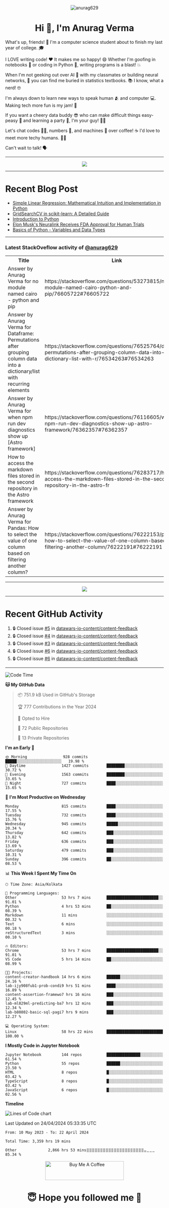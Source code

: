 

<p align="center"> <img src="https://komarev.com/ghpvc/?username=anurag629&label=Profile%20views&color=0e75b6&style=flat" alt="anurag629" /> </p>

<h1 align="center">Hi 👋, I'm Anurag Verma</h1>

What's up, friends! 👋 I'm a computer science student about to finish my last year of college. 🎓

I LOVE writing code! ❤️ It makes me so happy! 😄 Whether I'm goofing in notebooks 📓 or coding in Python 🐍, writing programs is a blast! 💥

When I'm not geeking out over AI 🤖 with my classmates or building neural networks, 🧠 you can find me buried in statistics textbooks. 📚 I know, what a nerd! 🤓

I'm always down to learn new ways to speak human 🫂 and computer 💻. Making tech more fun is my jam! 🍇

If you want a cheery data buddy 😎 who can make difficult things easy-peasy 🥝 and learning a party 🎉, I'm your guy! 🙋‍♂️

Let's chat codes 👨‍💻, numbers 🧮, and machines 🤖 over coffee! ☕ I'd love to meet more techy humans. 💁‍♂️

Can't wait to talk! 🗣️

---

<p align="center">
  <img src="https://spotify-github-profile.vercel.app/api/view.svg?uid=mwvywke3fo2gajpenodnmobfh&cover_image=true&theme=default&show_offline=false&background_color=121212&interchange=false&bar_color=53b14f&bar_color_cover=true">
</p>

---

# Recent Blog Post

<!-- BLOG-POST-LIST:START -->
- [Simple Linear Regression: Mathematical Intuition and Implementation in Python](https://codercops.tech/blog/machine-learning-algorithms/simple-linear-regression-mathematical-intuation)
- [GridSearchCV in scikit-learn: A Detailed Guide](https://codercops.tech/blog/gridsearchcv-in-scikit-learn-a-detailed-guide)
- [Introduction to Python](https://codercops.tech/blog/python-tutorial/introduction-to-python)
- [Elon Musk&#39;s Neuralink Receives FDA Approval for Human Trials](https://codercops.tech/blog/elon-musks-neuralink-receives-fda-approval-for-human-trials)
- [Basics of Python - Variables and Data Types](https://codercops.tech/blog/python-basics-of-python-variables-and-data-types)
<!-- BLOG-POST-LIST:END -->

---

### Latest StackOveflow activity of [@anurag629](https://github.com/anurag629)
<table>
  <tr><th>Title</th><th>Link</th></tr>
  <!-- STACKOVERFLOW:START --><tr><td>Answer by Anurag Verma for no module named cairo - python and pip</td><td>https://stackoverflow.com/questions/53273815/no-module-named-cairo-python-and-pip/76605722#76605722</td></tr><tr><td>Answer by Anurag Verma for Dataframe: Permutations after grouping column data into a dictionary/list with recurring elements</td><td>https://stackoverflow.com/questions/76525764/dataframe-permutations-after-grouping-column-data-into-a-dictionary-list-with-r/76534263#76534263</td></tr><tr><td>Answer by Anurag Verma for when npm run dev diagnostics show up [Astro framework]</td><td>https://stackoverflow.com/questions/76116605/when-npm-run-dev-diagnostics-show-up-astro-framework/76362357#76362357</td></tr><tr><td>How to access the markdown files stored in the second repository in the Astro framework</td><td>https://stackoverflow.com/questions/76283717/how-to-access-the-markdown-files-stored-in-the-second-repository-in-the-astro-fr</td></tr><tr><td>Answer by Anurag Verma for Pandas: How to select the value of one column based on filtering another column?</td><td>https://stackoverflow.com/questions/76222153/pandas-how-to-select-the-value-of-one-column-based-on-filtering-another-column/76222191#76222191</td></tr><!-- STACKOVERFLOW:END -->
</table>

---

<p align="center">
  <img alig src="https://github-profile-trophy.vercel.app/?username=anurag629&theme=onedark&column=-1" />
</p>

---

# Recent GitHub Activity
<!--START_SECTION:activity-->
1. 🔒 Closed issue [#5](https://github.com/datawars-io-content/content-feedback/issues/5) in [datawars-io-content/content-feedback](https://github.com/datawars-io-content/content-feedback)
2. 🔒 Closed issue [#4](https://github.com/datawars-io-content/content-feedback/issues/4) in [datawars-io-content/content-feedback](https://github.com/datawars-io-content/content-feedback)
3. 🔒 Closed issue [#3](https://github.com/datawars-io-content/content-feedback/issues/3) in [datawars-io-content/content-feedback](https://github.com/datawars-io-content/content-feedback)
4. 🔒 Closed issue [#6](https://github.com/datawars-io-content/content-feedback/issues/6) in [datawars-io-content/content-feedback](https://github.com/datawars-io-content/content-feedback)
5. 🔒 Closed issue [#6](https://github.com/datawars-io-content/content-feedback/issues/6) in [datawars-io-content/content-feedback](https://github.com/datawars-io-content/content-feedback)
<!--END_SECTION:activity-->

---

<!--START_SECTION:waka-->
![Code Time](http://img.shields.io/badge/Code%20Time-3%2C371%20hrs%2045%20mins-blue)

**🐱 My GitHub Data** 

> 📦 751.9 kB Used in GitHub's Storage 
 > 
> 🏆 777 Contributions in the Year 2024
 > 
> 💼 Opted to Hire
 > 
> 📜 72 Public Repositories 
 > 
> 🔑 13 Private Repositories 
 > 
**I'm an Early 🐤** 

```text
🌞 Morning                928 commits         █████░░░░░░░░░░░░░░░░░░░░   19.98 % 
🌆 Daytime                1427 commits        ████████░░░░░░░░░░░░░░░░░   30.72 % 
🌃 Evening                1563 commits        ████████░░░░░░░░░░░░░░░░░   33.65 % 
🌙 Night                  727 commits         ████░░░░░░░░░░░░░░░░░░░░░   15.65 % 
```
📅 **I'm Most Productive on Wednesday** 

```text
Monday                   815 commits         ████░░░░░░░░░░░░░░░░░░░░░   17.55 % 
Tuesday                  732 commits         ████░░░░░░░░░░░░░░░░░░░░░   15.76 % 
Wednesday                945 commits         █████░░░░░░░░░░░░░░░░░░░░   20.34 % 
Thursday                 642 commits         ███░░░░░░░░░░░░░░░░░░░░░░   13.82 % 
Friday                   636 commits         ███░░░░░░░░░░░░░░░░░░░░░░   13.69 % 
Saturday                 479 commits         ███░░░░░░░░░░░░░░░░░░░░░░   10.31 % 
Sunday                   396 commits         ██░░░░░░░░░░░░░░░░░░░░░░░   08.53 % 
```


📊 **This Week I Spent My Time On** 

```text
🕑︎ Time Zone: Asia/Kolkata

💬 Programming Languages: 
Other                    53 hrs 7 mins       ███████████████████████░░   91.01 % 
Python                   4 hrs 53 mins       ██░░░░░░░░░░░░░░░░░░░░░░░   08.39 % 
Markdown                 11 mins             ░░░░░░░░░░░░░░░░░░░░░░░░░   00.32 % 
Text                     6 mins              ░░░░░░░░░░░░░░░░░░░░░░░░░   00.18 % 
reStructuredText         3 mins              ░░░░░░░░░░░░░░░░░░░░░░░░░   00.10 % 

🔥 Editors: 
Chrome                   53 hrs 7 mins       ███████████████████████░░   91.01 % 
VS Code                  5 hrs 14 mins       ██░░░░░░░░░░░░░░░░░░░░░░░   08.99 % 

🐱‍💻 Projects: 
content-creator-handbook 14 hrs 6 mins       ██████░░░░░░░░░░░░░░░░░░░   24.16 % 
lab-ijy908fub1-prob-condi9 hrs 51 mins       ████░░░░░░░░░░░░░░░░░░░░░   16.89 % 
content-assertion-framewo7 hrs 16 mins       ███░░░░░░░░░░░░░░░░░░░░░░   12.45 % 
lab-ml829ml-predicting-ba7 hrs 12 mins       ███░░░░░░░░░░░░░░░░░░░░░░   12.34 % 
lab-b80802-basic-sql-pagi7 hrs 9 mins        ███░░░░░░░░░░░░░░░░░░░░░░   12.27 % 

💻 Operating System: 
Linux                    58 hrs 22 mins      █████████████████████████   100.00 % 
```

**I Mostly Code in Jupyter Notebook** 

```text
Jupyter Notebook         144 repos           ███████████████░░░░░░░░░░   61.54 % 
Python                   55 repos            ██████░░░░░░░░░░░░░░░░░░░   23.50 % 
HTML                     8 repos             █░░░░░░░░░░░░░░░░░░░░░░░░   03.42 % 
TypeScript               8 repos             █░░░░░░░░░░░░░░░░░░░░░░░░   03.42 % 
JavaScript               6 repos             █░░░░░░░░░░░░░░░░░░░░░░░░   02.56 % 
```



**Timeline**

![Lines of Code chart](https://raw.githubusercontent.com/anurag629/anurag629/main/assets/bar_graph.png)


 Last Updated on 24/04/2024 05:33:35 UTC
<!--END_SECTION:waka-->

<!--START_SECTION:waka-simple-->

```text
From: 10 May 2023 - To: 22 April 2024

Total Time: 3,359 hrs 19 mins

Other              2,866 hrs 53 mins⣿⣿⣿⣿⣿⣿⣿⣿⣿⣿⣿⣿⣿⣿⣿⣿⣿⣿⣿⣿⣿⣤⣀⣀⣀   85.34 %
```

<!--END_SECTION:waka-simple-->

<p align="center"> 
<a href="https://www.buymeacoffee.com/anurag629" target="_blank"><img src="https://cdn.buymeacoffee.com/buttons/default-orange.png" alt="Buy Me A Coffee" height="60" width="250"></a>
</p>


<h1 align="center"> 😇 Hope you followed me 🥰  </h1>
